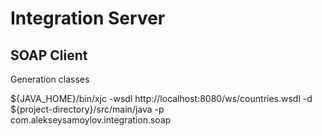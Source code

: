 <h1>Integration Server</h1>
<h2>SOAP Client</h2>
<p>Generation classes</p>
<p>${JAVA_HOME}/bin/xjc -wsdl http://localhost:8080/ws/countries.wsdl -d ${project-directory}/src/main/java -p com.alekseysamoylov.integration.soap</p>
